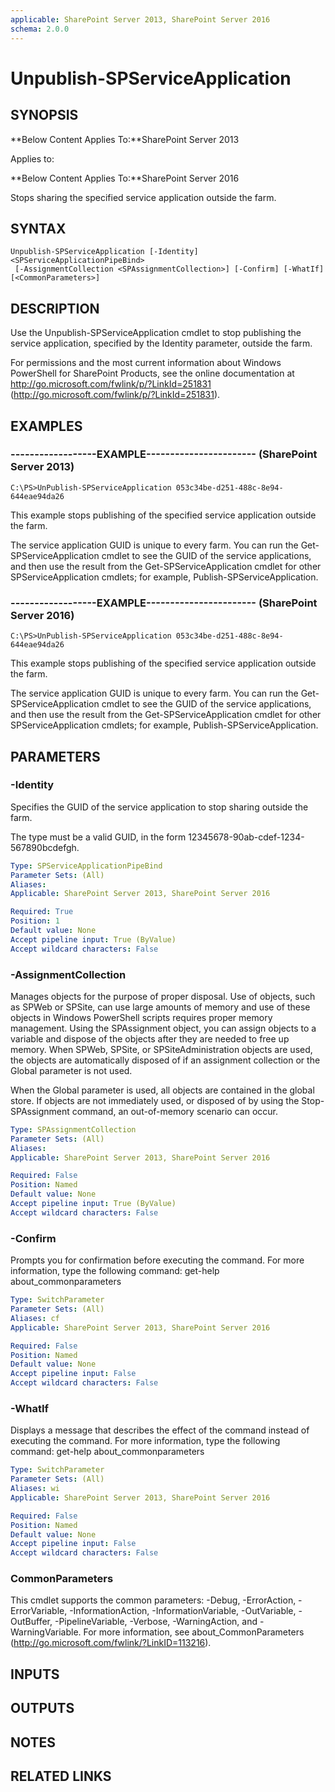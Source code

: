 ```yaml
---
applicable: SharePoint Server 2013, SharePoint Server 2016
schema: 2.0.0
---
```


# Unpublish-SPServiceApplication

## SYNOPSIS
**Below Content Applies To:**SharePoint Server 2013

Applies to:

**Below Content Applies To:**SharePoint Server 2016

Stops sharing the specified service application outside the farm.



## SYNTAX

```
Unpublish-SPServiceApplication [-Identity] <SPServiceApplicationPipeBind>
 [-AssignmentCollection <SPAssignmentCollection>] [-Confirm] [-WhatIf] [<CommonParameters>]
```

## DESCRIPTION
Use the Unpublish-SPServiceApplication cmdlet to stop publishing the service application, specified by the Identity parameter, outside the farm.

For permissions and the most current information about Windows PowerShell for SharePoint Products, see the online documentation at http://go.microsoft.com/fwlink/p/?LinkId=251831 (http://go.microsoft.com/fwlink/p/?LinkId=251831).

## EXAMPLES

### ------------------EXAMPLE----------------------- (SharePoint Server 2013)
```
C:\PS>UnPublish-SPServiceApplication 053c34be-d251-488c-8e94-644eae94da26
```

This example stops publishing of the specified service application outside the farm.

The service application GUID is unique to every farm.
You can run the Get-SPServiceApplication cmdlet to see the GUID of the service applications, and then use the result from the Get-SPServiceApplication cmdlet for other SPServiceApplication cmdlets; for example, Publish-SPServiceApplication.

### ------------------EXAMPLE----------------------- (SharePoint Server 2016)
```
C:\PS>UnPublish-SPServiceApplication 053c34be-d251-488c-8e94-644eae94da26
```

This example stops publishing of the specified service application outside the farm.

The service application GUID is unique to every farm.
You can run the Get-SPServiceApplication cmdlet to see the GUID of the service applications, and then use the result from the Get-SPServiceApplication cmdlet for other SPServiceApplication cmdlets; for example, Publish-SPServiceApplication.

## PARAMETERS

### -Identity
Specifies the GUID of the service application to stop sharing outside the farm.

The type must be a valid GUID, in the form 12345678-90ab-cdef-1234-567890bcdefgh.

```yaml
Type: SPServiceApplicationPipeBind
Parameter Sets: (All)
Aliases: 
Applicable: SharePoint Server 2013, SharePoint Server 2016

Required: True
Position: 1
Default value: None
Accept pipeline input: True (ByValue)
Accept wildcard characters: False
```

### -AssignmentCollection
Manages objects for the purpose of proper disposal.
Use of objects, such as SPWeb or SPSite, can use large amounts of memory and use of these objects in Windows PowerShell scripts requires proper memory management.
Using the SPAssignment object, you can assign objects to a variable and dispose of the objects after they are needed to free up memory.
When SPWeb, SPSite, or SPSiteAdministration objects are used, the objects are automatically disposed of if an assignment collection or the Global parameter is not used.

When the Global parameter is used, all objects are contained in the global store.
If objects are not immediately used, or disposed of by using the Stop-SPAssignment command, an out-of-memory scenario can occur.

```yaml
Type: SPAssignmentCollection
Parameter Sets: (All)
Aliases: 
Applicable: SharePoint Server 2013, SharePoint Server 2016

Required: False
Position: Named
Default value: None
Accept pipeline input: True (ByValue)
Accept wildcard characters: False
```

### -Confirm
Prompts you for confirmation before executing the command.
For more information, type the following command: get-help about_commonparameters

```yaml
Type: SwitchParameter
Parameter Sets: (All)
Aliases: cf
Applicable: SharePoint Server 2013, SharePoint Server 2016

Required: False
Position: Named
Default value: None
Accept pipeline input: False
Accept wildcard characters: False
```

### -WhatIf
Displays a message that describes the effect of the command instead of executing the command.
For more information, type the following command: get-help about_commonparameters

```yaml
Type: SwitchParameter
Parameter Sets: (All)
Aliases: wi
Applicable: SharePoint Server 2013, SharePoint Server 2016

Required: False
Position: Named
Default value: None
Accept pipeline input: False
Accept wildcard characters: False
```

### CommonParameters
This cmdlet supports the common parameters: -Debug, -ErrorAction, -ErrorVariable, -InformationAction, -InformationVariable, -OutVariable, -OutBuffer, -PipelineVariable, -Verbose, -WarningAction, and -WarningVariable. For more information, see about_CommonParameters (http://go.microsoft.com/fwlink/?LinkID=113216).

## INPUTS

## OUTPUTS

## NOTES

## RELATED LINKS

